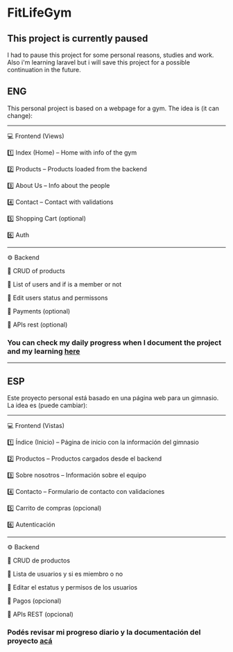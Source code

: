 ﻿# FitLifeGym

## This project is currently paused
I had to pause this project for some personal reasons, studies and work. Also i'm learning laravel but i will save this project for a possible continuation in the future.

## ENG
This personal project is based on a webpage for a gym. The idea is (it can change):

---

💻 Frontend (Views)

1️⃣ Index (Home) – Home with info of the gym

2️⃣ Products – Products loaded from the backend

3️⃣ About Us – Info about the people

4️⃣ Contact – Contact with validations

5️⃣ Shopping Cart (optional)

6️⃣ Auth

---

⚙️ Backend

🔧 CRUD of products

🔧 List of users and if is a member or not

🔧 Edit users status and permissons

🔧 Payments (optional)

🔧 APIs rest (optional)

### You can check my daily progress when I document the project and my learning [here](https://www.notion.so/ASP-NET-FitLife-learning-asp-net-mvc-1b87e0fba8568081b5f1fe3e1d87d1f4?pvs=4)
---

## ESP
Este proyecto personal está basado en una página web para un gimnasio. La idea es (puede cambiar):

---

💻 Frontend (Vistas)

1️⃣ Índice (Inicio) – Página de inicio con la información del gimnasio

2️⃣ Productos – Productos cargados desde el backend

3️⃣ Sobre nosotros – Información sobre el equipo

4️⃣ Contacto – Formulario de contacto con validaciones

5️⃣ Carrito de compras (opcional)

6️⃣ Autenticación

---

⚙️ Backend

🔧 CRUD de productos

🔧 Lista de usuarios y si es miembro o no

🔧 Editar el estatus y permisos de los usuarios

🔧 Pagos (opcional)

🔧 APIs REST (opcional)

### Podés revisar mi progreso diario y la documentación del proyecto [acá](https://www.notion.so/ASP-NET-FitLife-learning-asp-net-mvc-1b87e0fba8568081b5f1fe3e1d87d1f4?pvs=4)